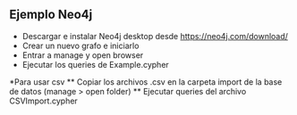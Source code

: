 ## Ejemplo Neo4j

* Descargar e instalar Neo4j desktop desde https://neo4j.com/download/
* Crear un nuevo grafo e iniciarlo
* Entrar a manage y open browser
* Ejecutar los queries de Example.cypher

*Para usar csv
** Copiar los archivos .csv en la carpeta import de la base de datos (manage > open folder)
** Ejecutar queries del archivo CSVImport.cypher
